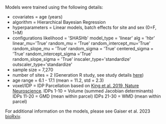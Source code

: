 Models were trained using the following details:
- covariates = age (years)
- algorithm = Hierarchical Bayesian Regression
- hyperparameters = Linear models, batch effects for site and sex  (0=F, 1=M)
- configurations 
	likelihood = 'SHASHb'
	model_type = 'linear'
	alg = 'hbr'
	linear_mu='True'
	random_mu = 'True'
	random_intercept_mu='True'         
	random_slope_mu = 'True' 
	random_sigma = 'True'
	centered_sigma = 'True'
	random_intercept_sigma ='True'         
	random_slope_sigma = 'True'
	inscaler_type='standardize'
	outscaler_type='standardize'
- sample size = 7,270
- number of sites = 2 (Generation R study, see study details [here](https://link.springer.com/article/10.1007/s10654-016-0224-9))
- age range = 6.1 - 17.1 (mean = 11.2, std = 2.3)
- voxel/IDP = IDP
	Parcellation based on [King et al. 2019, Nature Neuroscience](https://www.nature.com/articles/s41593-019-0436-x).
	IDPs  1-10 = Volume (summed Jacobian determinants)
	IDPs 11-20 = GMD (mean within parcel)
	IDPs 21-30 = WMD (mean within parcel)
	
For additional information on the models, please see Gaiser et al. 2023 [bioRxiv](https://www.biorxiv.org/content/10.1101/2023.04.26.538263v1).
